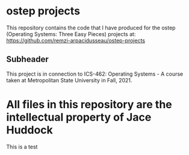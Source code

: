 # ostep projects

This repository contains the code that I have produced for the 
ostep (Operating Systems: Three Easy Pieces) projects at: https://github.com/remzi-arpacidusseau/ostep-projects

## Subheader 

This project is in connection to ICS-462: Operating Systems - A course taken at Metropolitan State University in Fall, 2021. 

# All files in this repository are the intellectual property of Jace Huddock

This is a test
